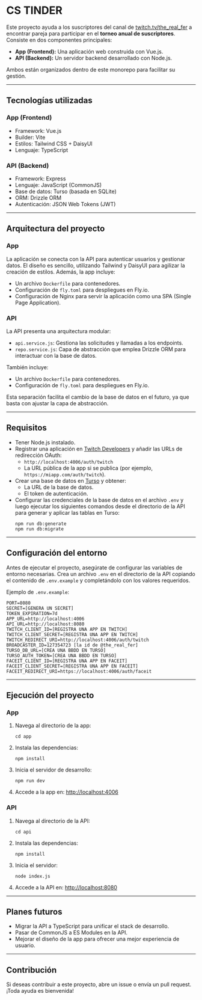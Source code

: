 # CS TINDER

Este proyecto ayuda a los suscriptores del canal de [twitch.tv/the_real_fer](https://twitch.tv/the_real_fer) a encontrar pareja para participar en el **torneo anual de suscriptores**. Consiste en dos componentes principales:

- **App (Frontend):** Una aplicación web construida con Vue.js.
- **API (Backend):** Un servidor backend desarrollado con Node.js.

Ambos están organizados dentro de este monorepo para facilitar su gestión.

---

## Tecnologías utilizadas

### App (Frontend)
- Framework: Vue.js
- Builder: Vite
- Estilos: Tailwind CSS + DaisyUI
- Lenguaje: TypeScript

### API (Backend)
- Framework: Express
- Lenguaje: JavaScript (CommonJS)
- Base de datos: Turso (basada en SQLite)
- ORM: Drizzle ORM
- Autenticación: JSON Web Tokens (JWT)

---

## Arquitectura del proyecto

### App
La aplicación se conecta con la API para autenticar usuarios y gestionar datos. El diseño es sencillo, utilizando Tailwind y DaisyUI para agilizar la creación de estilos. Además, la app incluye:
- Un archivo `Dockerfile` para contenedores.
- Configuración de `fly.toml` para despliegues en Fly.io.
- Configuración de Nginx para servir la aplicación como una SPA (Single Page Application).

### API
La API presenta una arquitectura modular:
- `api.service.js`: Gestiona las solicitudes y llamadas a los endpoints.
- `repo.service.js`: Capa de abstracción que emplea Drizzle ORM para interactuar con la base de datos.

También incluye:
- Un archivo `Dockerfile` para contenedores.
- Configuración de `fly.toml` para despliegues en Fly.io.

Esta separación facilita el cambio de la base de datos en el futuro, ya que basta con ajustar la capa de abstracción.

---

## Requisitos

- Tener Node.js instalado.
- Registrar una aplicación en [Twitch Developers](https://dev.twitch.tv/console/apps) y añadir las URLs de redirección OAuth:
  - `http://localhost:4006/auth/twitch`
  - La URL pública de la app si se publica (por ejemplo, `https://miapp.com/auth/twitch`).
- Crear una base de datos en [Turso](https://turso.tech/) y obtener:
  - La URL de la base de datos.
  - El token de autenticación.
- Configurar las credenciales de la base de datos en el archivo `.env` y luego ejecutar los siguientes comandos desde el directorio de la API para generar y aplicar las tablas en Turso:
  ```
  npm run db:generate
  npm run db:migrate
  ```

---

## Configuración del entorno

Antes de ejecutar el proyecto, asegúrate de configurar las variables de entorno necesarias. Crea un archivo `.env` en el directorio de la API copiando el contenido de `.env.example` y completándolo con los valores requeridos.

Ejemplo de `.env.example`:

```
PORT=8080
SECRET=[GENERA UN SECRET]
TOKEN_EXPIRATION=7d
APP_URL=http://localhost:4006
API_URL=http://localhost:8080
TWITCH_CLIENT_ID=[REGISTRA UNA APP EN TWITCH]
TWITCH_CLIENT_SECRET=[REGISTRA UNA APP EN TWITCH]
TWITCH_REDIRECT_URI=http://localhost:4006/auth/twitch
BROADCASTER_ID=127354723 [la id de @the_real_fer]
TURSO_DB_URL=[CREA UNA BBDD EN TURSO]
TURSO_AUTH_TOKEN=[CREA UNA BBDD EN TURSO]
FACEIT_CLIENT_ID=[REGISTRA UNA APP EN FACEIT]
FACEIT_CLIENT_SECRET=[REGISTRA UNA APP EN FACEIT]
FACEIT_REDIRECT_URI=https://localhost:4006/auth/faceit
```

---

## Ejecución del proyecto

### App
1. Navega al directorio de la app:
   ```
   cd app
   ```
2. Instala las dependencias:
   ```
   npm install
   ```
3. Inicia el servidor de desarrollo:
   ```
   npm run dev
   ```
4. Accede a la app en: [http://localhost:4006](http://localhost:4006)

### API
1. Navega al directorio de la API:
   ```
   cd api
   ```
2. Instala las dependencias:
   ```
   npm install
   ```
3. Inicia el servidor:
   ```
   node index.js
   ```
4. Accede a la API en: [http://localhost:8080](http://localhost:8080)

---

## Planes futuros

- Migrar la API a TypeScript para unificar el stack de desarrollo.
- Pasar de CommonJS a ES Modules en la API.
- Mejorar el diseño de la app para ofrecer una mejor experiencia de usuario.

---

## Contribución

Si deseas contribuir a este proyecto, abre un issue o envía un pull request. ¡Toda ayuda es bienvenida!

